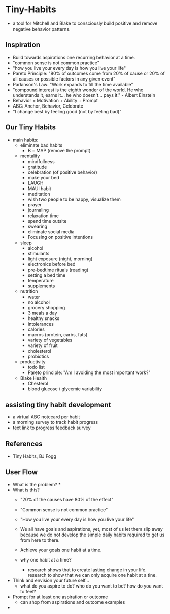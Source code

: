 # Tiny-Habits
* a tool for Mitchell and Blake to consciously build positive and remove negative behavior patterns.

## Inspiration
* Build towards aspirations one recurring behavior at a time.
* "common sense is not common practice"
* "how you live your every day is how you live your life"
* Pareto Principle: "80% of outcomes come from 20% of cause or 20% of all causes or possible factors in any given event"
* Parkinson's Law: "Work expands to fill the time available"
* "compound interest is the eighth wonder of the world. He who understands it, earns it... he who doesn't... pays it." - Albert Einstein
* Behavior = Motivation + Ability + Prompt
* ABC: Anchor, Behavior, Celebrate
* "I change best by feeling good (not by feeling bad)"


## Our Tiny Habits
* main habits:
    * eliminate bad habits
        * B = MAP (remove the prompt)
    * mentality
        * mindfullness 
        * gratitude
        * celebration (of positive behavior)
        * make your bed
        * LAUGH
        * MAUI habit
        * meditation
        * wish two people to be happy, visualize them
        * prayer
        * journaling
        * relaxation time
        * spend time outsite
        * swearing
        * eliminate social media
        * Focusing on positive intentions
    * sleep
        * alcohol
        * stimulants
        * light exposure (night, morning)
        * electronics before bed
        * pre-bedtime rituals (reading)
        * setting a bed time
        * temperature
        * supplements
    * nutrition
        * water
        * no alcohol
        * grocery shopping
        * 3 meals a day
        * healthy snacks
        * intolerances
        * calories
        * macros (protein, carbs, fats)
        * variety of vegetables
        * variety of fruit
        * cholesterol
        * probiotics
    * productivity
        * todo list
        * Pareto principle: "Am I avoiding the most important work?"
    * Blake Health
        * Chesterol
        * blood glucose / glycemic variability 

## assisting tiny habit development
* a virtual ABC notecard per habit
* a morning survey to track habit progress
* text link to progress feedback survey

## References
* Tiny Habits, BJ Fogg





## User Flow
* What is the problem?
    * 
* What is this?
    * "20% of the causes have 80% of the effect"
    * "Common sense is not common practice"
    * "How you live your every day is how you live your life"
    * We all have goals and aspirations, yet, most of us let them slip away because we do not develop the simple daily habits required to get us from here to there.
    * Achieve your goals one habit at a time.
    * why one habit at a time?
        
        * research shows that to create lasting change in your life. research to show that we can only acquire one habit at a tine.
* Think and envision your future self...
    * what do you aspire to do? who do you want to be? how do you want to feel?
* Prompt for at least one aspiration or outcome
    * can shop from aspirations and outcome examples
* 
